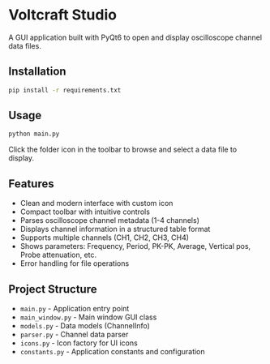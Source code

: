 # Voltcraft Studio

A GUI application built with PyQt6 to open and display oscilloscope channel data files.

## Installation

```bash
pip install -r requirements.txt
```

## Usage

```bash
python main.py
```

Click the folder icon in the toolbar to browse and select a data file to display.

## Features

- Clean and modern interface with custom icon
- Compact toolbar with intuitive controls
- Parses oscilloscope channel metadata (1-4 channels)
- Displays channel information in a structured table format
- Supports multiple channels (CH1, CH2, CH3, CH4)
- Shows parameters: Frequency, Period, PK-PK, Average, Vertical pos, Probe attenuation, etc.
- Error handling for file operations

## Project Structure

- `main.py` - Application entry point
- `main_window.py` - Main window GUI class
- `models.py` - Data models (ChannelInfo)
- `parser.py` - Channel data parser
- `icons.py` - Icon factory for UI icons
- `constants.py` - Application constants and configuration

